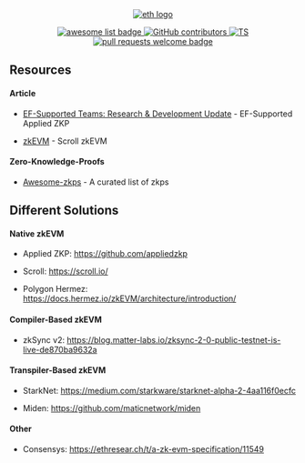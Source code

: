 <div align="center">
  <a href="https://liamcobb.com/">
    <img alt="eth logo" src="https://freight.cargo.site/t/original/i/eff4754f41bf1c42c9a08a9feb796f1db764359a7a54db95f135321044c87343/GRO-Market-colour-new-lo-RGB.jpg" >
  </a>
  <p align="center">
    <a href="https://github.com/sindresorhus/awesome">
      <img alt="awesome list badge" src="https://cdn.rawgit.com/sindresorhus/awesome/d7305f38d29fed78fa85652e3a63e154dd8e8829/media/badge.svg">
    </a>
    <a href="https://github.com/hedgezhu/Awesome-zkEVM/graphs/contributors">
      <img alt="GitHub contributors" src="https://img.shields.io/github/contributors/hedgezhu/Awesome-zkEVM">
    </a>
    <a href="https://www.typescriptlang.org/">
      <img alt="TS" src="https://img.shields.io/badge/--3178C6?logo=typescript&logoColor=ffffff">
    </a>
    <a href="http://makeapullrequest.com">
      <img alt="pull requests welcome badge" src="https://img.shields.io/badge/PRs-welcome-brightgreen.svg?style=flat">
    </a>
  </p>
</div>

## Resources

#### Article

* [EF-Supported Teams: Research & Development Update](https://blog.ethereum.org/2020/12/09/ef-supported-teams-research-and-development-update-2020-pt-2/) - EF-Supported Applied ZKP

* [zkEVM](https://hackmd.io/@yezhang/S1_KMMbGt) - Scroll zkEVM

#### Zero-Knowledge-Proofs 

* [Awesome-zkps](https://github.com/gakonst/awesome-starknet) - A curated list of zkps


## Different Solutions

#### Native zkEVM

* Applied ZKP: https://github.com/appliedzkp

* Scroll: https://scroll.io/

* Polygon Hermez: https://docs.hermez.io/zkEVM/architecture/introduction/

#### Compiler-Based zkEVM

* zkSync v2: https://blog.matter-labs.io/zksync-2-0-public-testnet-is-live-de870ba9632a

#### Transpiler-Based zkEVM

* StarkNet: https://medium.com/starkware/starknet-alpha-2-4aa116f0ecfc

* Miden: https://github.com/maticnetwork/miden

#### Other

* Consensys: https://ethresear.ch/t/a-zk-evm-specification/11549
